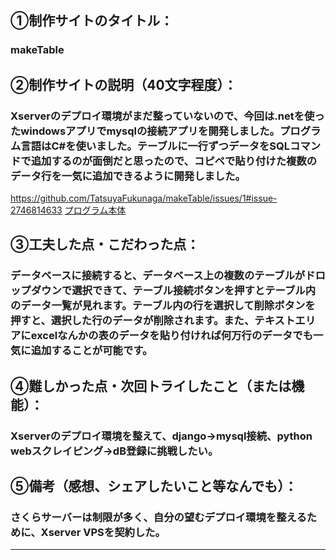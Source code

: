 ## 	&#9312;制作サイトのタイトル：
### makeTable

## &#9313;制作サイトの説明（40文字程度）：
### Xserverのデプロイ環境がまだ整っていないので、今回は.netを使ったwindowsアプリでmysqlの接続アプリを開発しました。プログラム言語はC#を使いました。テーブルに一行ずつデータをSQLコマンドで追加するのが面倒だと思ったので、コピペで貼り付けた複数のデータ行を一気に追加できるように開発しました。
https://github.com/TatsuyaFukunaga/makeTable/issues/1#issue-2746814633
[プログラム本体](assets/makeTable.zip)

## &#9314;工夫した点・こだわった点：
### データベースに接続すると、データベース上の複数のテーブルがドロップダウンで選択できて、テーブル接続ボタンを押すとテーブル内のデータ一覧が見れます。テーブル内の行を選択して削除ボタンを押すと、選択した行のデータが削除されます。また、テキストエリアにexcelなんかの表のデータを貼り付ければ何万行のデータでも一気に追加することが可能です。

## &#9315;難しかった点・次回トライしたこと（または機能）：
### Xserverのデプロイ環境を整えて、django->mysql接続、python webスクレイピング->dB登録に挑戦したい。

## &#9316;備考（感想、シェアしたいこと等なんでも）：
### さくらサーバーは制限が多く、自分の望むデプロイ環境を整えるために、Xserver VPSを契約した。
****